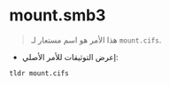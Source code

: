 # mount.smb3

> هذا الأمر هو اسم مستعار لـ `mount.cifs`.

- إعرض التوثيقات للأمر الأصلي:

`tldr mount.cifs`
